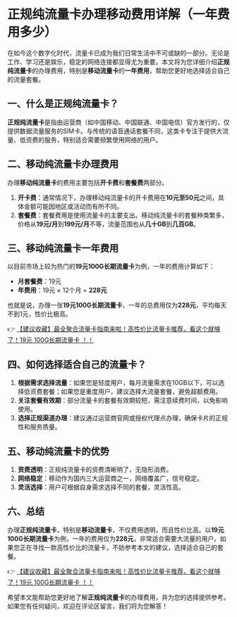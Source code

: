 # 正规纯流量卡办理移动费用详解（一年费用多少）

在如今这个数字化时代，流量卡已成为我们日常生活中不可或缺的一部分。无论是工作、学习还是娱乐，稳定的网络连接都显得尤为重要。本文将为您详细介绍**正规纯流量卡**的办理费用，特别是**移动流量卡**的**一年费用**，帮助您更好地选择适合自己的流量套餐。

## 一、什么是正规纯流量卡？

**正规纯流量卡**是指由运营商（如中国移动、中国联通、中国电信）官方发行的，仅提供数据流量服务的SIM卡。与传统的语音通话套餐不同，这类卡专注于提供大流量、低资费的服务，特别适合需要频繁使用网络的用户。

## 二、移动纯流量卡办理费用

办理**移动纯流量卡**的费用主要包括**开卡费**和**套餐费**两部分。

1. **开卡费**：通常情况下，办理移动纯流量卡的开卡费用在**10元至50元**之间，具体金额可能因地区或活动而有所不同。
2. **套餐费**：套餐费用是使用流量卡的主要支出。移动纯流量卡的套餐种类繁多，价格从**19元/月**到**199元/月**不等，流量范围也从**几十GB**到**几百GB**。

## 三、移动纯流量卡一年费用

以目前市场上较为热门的**19元100G长期流量卡**为例，一年的费用计算如下：

- **月套餐费**：19元
- **年费用**：19元 × 12个月 = **228元**

也就是说，办理一张**19元100G长期流量卡**，一年的总费用仅为**228元**，平均每天不到1元，性价比极高。

👉 [【建议收藏】最全聚合流量卡指南来啦！高性价比流量卡推荐，看这个就够了！19元 100G长期流量卡 ！！](https://bit.ly/Liuliangka)

## 四、如何选择适合自己的流量卡？

1. **根据需求选择流量**：如果您是轻度用户，每月流量需求在10GB以下，可以选择低资费套餐；如果您是重度用户，建议选择大流量套餐，避免超额费用。
2. **关注套餐有效期**：部分流量卡的套餐有效期较短，需注意续费时间，以免影响使用。
3. **选择正规渠道办理**：建议通过运营商官网或授权代理点办理，确保卡片的正规性和服务质量。

## 五、移动纯流量卡的优势

1. **资费透明**：正规纯流量卡的资费清晰明了，无隐形消费。
2. **网络稳定**：移动作为国内三大运营商之一，网络覆盖广，信号稳定。
3. **灵活选择**：用户可根据自身需求选择不同的套餐，灵活性高。

## 六、总结

办理**正规纯流量卡**，特别是**移动流量卡**，不仅费用透明，而且性价比高。以**19元100G长期流量卡**为例，一年的费用仅为**228元**，非常适合需要大流量的用户。如果您正在寻找一款高性价比的流量卡，不妨参考本文的建议，选择适合自己的套餐。

👉 [【建议收藏】最全聚合流量卡指南来啦！高性价比流量卡推荐，看这个就够了！19元 100G长期流量卡 ！！](https://bit.ly/Liuliangka)

希望本文能帮助您更好地了解**正规纯流量卡**的办理费用，并为您的选择提供参考。如果您有任何疑问，欢迎在评论区留言，我们将为您解答！